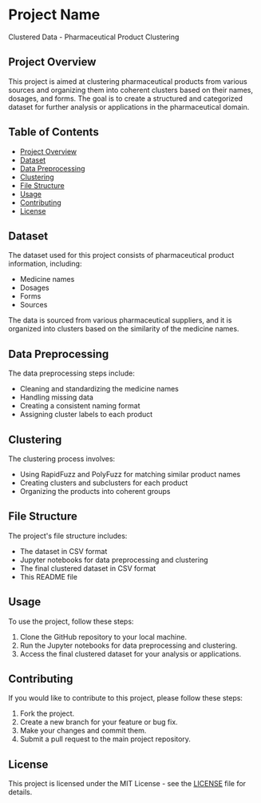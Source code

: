 # Project Name

Clustered Data - Pharmaceutical Product Clustering

## Project Overview

This project is aimed at clustering pharmaceutical products from various sources and organizing them into coherent clusters based on their names, dosages, and forms. The goal is to create a structured and categorized dataset for further analysis or applications in the pharmaceutical domain.

## Table of Contents

- [Project Overview](#project-overview)
- [Dataset](#dataset)
- [Data Preprocessing](#data-preprocessing)
- [Clustering](#clustering)
- [File Structure](#file-structure)
- [Usage](#usage)
- [Contributing](#contributing)
- [License](#license)

## Dataset

The dataset used for this project consists of pharmaceutical product information, including:
- Medicine names
- Dosages
- Forms
- Sources

The data is sourced from various pharmaceutical suppliers, and it is organized into clusters based on the similarity of the medicine names.

## Data Preprocessing

The data preprocessing steps include:
- Cleaning and standardizing the medicine names
- Handling missing data
- Creating a consistent naming format
- Assigning cluster labels to each product

## Clustering

The clustering process involves:
- Using RapidFuzz and PolyFuzz for matching similar product names
- Creating clusters and subclusters for each product
- Organizing the products into coherent groups

## File Structure

The project's file structure includes:
- The dataset in CSV format
- Jupyter notebooks for data preprocessing and clustering
- The final clustered dataset in CSV format
- This README file

## Usage

To use the project, follow these steps:
1. Clone the GitHub repository to your local machine.
2. Run the Jupyter notebooks for data preprocessing and clustering.
3. Access the final clustered dataset for your analysis or applications.

## Contributing

If you would like to contribute to this project, please follow these steps:
1. Fork the project.
2. Create a new branch for your feature or bug fix.
3. Make your changes and commit them.
4. Submit a pull request to the main project repository.

## License

This project is licensed under the MIT License - see the [LICENSE](LICENSE) file for details.

